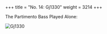 +++
title = "No. 14: Gj1330"
weight = 3214
+++

The Partimento Bass Played Alone:

![Gj1330](/img/14FenBk2.jpg)
